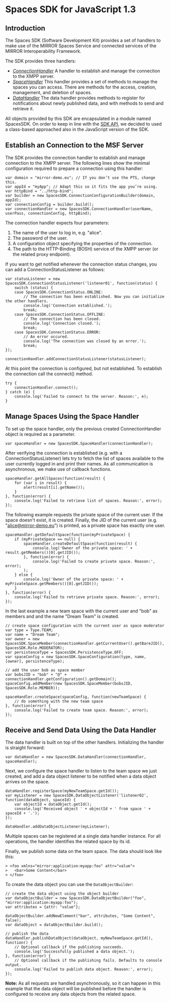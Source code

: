 # Spaces SDK for JavaScript 1.3 #

## Introduction ##

The Spaces SDK (Software Development Kit) provides a set of handlers to make use of the MIRROR Spaces Service and connected services of the MIRROR Interoperability Framework.

The SDK provides three handlers:

* [*ConnectionHandler*](SpacesSDK.ConnectionHandler.html)
  A handler to establish and manage the connection to the XMPP server.
* [*SpaceHandler*](SpacesSDK.SpaceHandler.html)
  This handler provides a set of methods to manage the spaces you can access. There are methods for the access, creation, management, and deletion of spaces.
* [*DataHandler*](SpacesSDK.DataHandler.html)
  The data handler provides methods to register for notifications about newly published data, and with methods to send and retrieve it.

All objects provided by this SDK are encapsulated in a module named SpacesSDK. On order to keep in line with the [SDK API](http://docs.mirror-demo.eu/spaces-sdk/api/1.2/), we decided to used a class-based approached also in the JavaScript version of the SDK.

## Establish an Connection to the MSF Server ##

The SDK provides the connection handler to establish and manage connection to the XMPP server. The following lines show the minimal configuration required to prepare a connection using this handler:

	var domain = "mirror-demo.eu"; // If you don’t use the PTS, change this.
	var appId = "myApp"; // Adapt this so it fits the app you’re using.
	var httpBind = "../http-bind";
	var builder = new SpacesSDK.ConnectionConfigurationBuilder(domain, appId);
	var connectionConfig = builder.build();
	var connectionHandler = new SpacesSDK.ConnectionHandler(userName, userPass, connectionConfig, httpBind);

The connection handler expects four parameters:

1. The name of the user to log in, e.g. "alice".
2. The password of the user.
3. A configuration object specifying the properties of the connection.
4. The path to the HTTP-Binding (BOSH) service of the XMPP server (or the related proxy endpoint).

If you want to get notified whenever the connection status changes, you can add a ConnectionStatusListener as follows:

	var statusListener = new SpacesSDK.ConnectionStatusListener('listener01', function(status) {
		switch (status) {
		case SpacesSDK.ConnectionStatus.ONLINE:
			// The connection has been established. Now you can initialize the other handlers.
			console.log('Connection established.');
			break;
		case SpacesSDK.ConnectionStatus.OFFLINE:
			// The connection has been closed.
			console.log('Connection closed.');
			break;
		case SpacesSDK.ConnectionStatus.ERROR:
			// An error occured.
			console.log('The connection was closed by an error.');
			break;
	});

	connectionHandler.addConnectionStatusListener(statusListener);

At this point the connection is configured, but not established. To establish the connection call the connect() method.

	try {
		connectionHandler.connect();
	} catch (e) {
		console.log('Failed to connect to the server. Reason:', e);
	}

## Manage Spaces Using the Space Handler ##

To set up the space handler, only the previous created ConnectionHandler object is required as a parameter.

	var spaceHandler = new SpacesSDK.SpaceHandler(connectionHandler);

After verifying the connection is established (e.g. with a ConnectionStatusListener) lets try to fetch the list of spaces available to the user currently logged in and print their names. As all communication is asynchronous, we make use of callback functions.

	spaceHandler.getAllSpaces(function(result) {
		for (var i in result) {
			alert(result[i].getName());
		}
	}, function(error) {
		console.log('Failed to retrieve list of spaces. Reason:', error);
	});

The following example requests the private space of the current user. If the space doesn't exist, it is created. Finally, the JID of the current user (e.g. "alice@mirror-demo.eu") is printed, as a private space has exactly one user.

	spaceHandler.getDefaultSpace(function(myPrivateSpace) {
		if (myPrivateSpace == null) {
			spaceHandler.createDefaultSpace(function(result) {
				console.log('Owner of the private space: ' + result.getMembers()[0].getJID());
			}, function(error) {
				console.log('Failed to create private space. Reason:', error);
			);
		} else {
			console.log('Owner of the private space: ' + myPrivateSpace.getMembers()[0].getJID());
		}
	}, function(error) {
		console.log('Failed to retrieve private space. Reason:', error);
	});

In the last example a new team space with the current user and "bob" as members and and the name "Dream Team" is created.

	// create space configuration with the current user as space moderator
	var type = Type.TEAM;
	var name = "Dream Team";
	var owner = new SpacesSDK.SpaceMember(connectionHandler.getCurrentUser().getBareJID(), SpacesSDK.Role.MODERATOR);
	var persistenceType = SpacesSDK.PersistenceType.OFF;
	var spaceConfig = new SpacesSDK.SpaceConfiguration(type, name, [owner], persistenceType);
	
	// add the user bob as space member
	var bobsJID = "bob" + "@" + connectionHandler.getConfiguration().getDomain();
	spaceConfig.addMember(new SpacesSDK.SpaceMember(bobsJID, SpacesSDK.Role.MEMBER));
	
	spaceHandler.createSpace(spaceConfig, function(newTeamSpace) {
		// do something with the new team space
	}, function(error) {
		console.log('Failed to create team space. Reason:', error);
	});

## Receive and Send Data Using the Data Handler ##

The data handler is built on top of the other handlers. Initializing the handler is straight forward:

	var dataHandler = new SpacesSDK.DataHandler(connectionHandler, spaceHandler);

Next, we configure the space handler to listen to the team space we just created, and add a data object listener to be notified when a data object arrives on the space.

	dataHandler.registerSpace(myNewTeamSpace.getId());
	var myListener = new SpacesSDK.DataObjectListener('listener02', function(dataObject, spaceId) {
		var objectId = dataObject.getId();
		console.log('Received object ' + objectId + ' from space ' + spaceId + '.');
	});
	
	dataHandler.addDataObjectListener(myListener);

Multiple spaces can be registered at a single data handler instance. For all operations, the handler identifies the related space by its id.

Finally, we publish some data on the team space. The data should look like this:

    > <foo xmlns="mirror:application:myapp:foo" attr="value">
    > 	<bar>Some Content</bar>
    > </foo>

To create the data object you can use the `DataObjectBuilder`:

	// create the data object using the object builder
	var dataObjectBuilder = new SpacesSDK.DataObjectBuilder("foo", "mirror:application:myapp:foo");
	var attributes = {attr: "value"};

	dataObjectBuilder.addNewElement("bar", attributes, "Some Content", false);
	var dataObject = dataObjectBuilder.build();

	// publish the data
	dataHandler.publishDataObject(dataObject, myNewTeamSpace.getId(), function() {
		// Optional callback if the publishing succeeds.
		console.log('Successfully published a data object.');
	}, function(error) {
		// Optional callback if the publishing fails. Defaults to console output.
		console.log('Failed to publish data object. Reason:', error);
	});

__Note:__ As all requests are handled asynchronously, so it can happen in this example that the data object will be published before the handler is configured to receive any data objects from the related space.